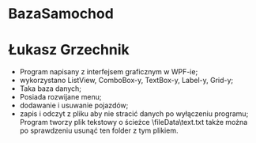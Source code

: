 # BazaSamochod
# Łukasz Grzechnik
- Program napisany z interfejsem graficznym w WPF-ie;
- wykorzystano ListView, ComboBox-y, TextBox-y, Label-y, Grid-y;
- Taka baza danych;
- Posiada rozwijane menu;
- dodawanie i usuwanie pojazdów;
- zapis i odczyt z pliku aby nie stracić danych po wyłączeniu programu;
Program tworzy plik tekstowy o ścieżce 
\fileData\text.txt 
także można po sprawdzeniu usunąć ten folder z tym plikiem.
